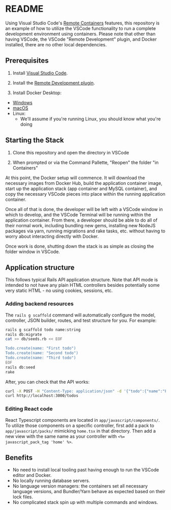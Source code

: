 # README

Using Visual Studio Code's [Remote Containers](https://code.visualstudio.com/docs/remote/remote-overview) features, this repository
is an example of how to utilize the VSCode functionality to run a complete development environment using containers. Please note that other
than having VSCode, the VSCode "Remote Development" plugin, and Docker installed, there are no other local dependencies.

## Prerequisites

1. Install [Visual Studio Code](https://code.visualstudio.com/).

2. Install the [Remote Development plugin](https://marketplace.visualstudio.com/items?itemName=ms-vscode-remote.vscode-remote-extensionpack).

3. Install Docker Desktop:

- [Windows](https://hub.docker.com/editions/community/docker-ce-desktop-windows)
- [macOS](https://hub.docker.com/editions/community/docker-ce-desktop-windows)
- Linux:
  - We'll assume if you're running Linux, you should know what you're doing

## Starting the Stack

1. Clone this repository and open the directory in VSCode

2. When prompted or via the Command Pallette, "Reopen" the folder "in Containers"

At this point, the Docker setup will commence. It will download the necessary images from Docker Hub, build the application container image,
start up the application stack (app container and MySQL container), and copy the necessary VSCode pieces into place within the running
application container.

Once all of that is done, the developer will be left with a VSCode window in which to develop, and the VSCode Terminal will be running within
the application container. From there, a developer should be able to do all of their normal work, including bundling new gems, installing new
NodeJS packages via yarn, running migrations and rake tasks, etc. without having to worry about interacting directly with Docker.

Once work is done, shutting down the stack is as simple as closing the folder window in VSCode.

## Application structure

This follows typical Rails API application structure. Note that API mode is intended to not have any plain HTML controllers besides potentially some very static HTML - no using cookies, sessions, etc.

### Adding backend resources

The `rails g scaffold` command will automatically configure the model, controller, JSON builder, routes, and test structure for you. For example:

```bash
rails g scaffold todo name:string
rails db:migrate
cat >> db/seeds.rb << EOF

Todo.create(name: "First todo")
Todo.create(name: "Second todo")
Todo.create(name: "Third todo")
EOF
rails db:seed
rake
```

After, you can check that the API works:

```bash
curl -X POST -H "Content-Type: application/json" -d '{"todo":{"name":"From CLI"}}' http://localhost:3000/todos
curl http://localhost:3000/todos
```

### Editing React code

React Typescript components are located in `app/javascript/components/`. To utilize those components on a specific controller, first add a pack to `app/javascript/packs/` mimicking `home.tsx` in that directory. Then add a new view with the same name as your controller with `<%= javascript_pack_tag 'home' %>`.

## Benefits

- No need to install local tooling past having enough to run the VSCode editor and Docker.
- No locally running database servers.
- No language version managers: the containers set all necessary language versions, and Bundler/Yarn behave as expected based on their lock files.
- No complicated stack spin up with multiple commands and windows.
